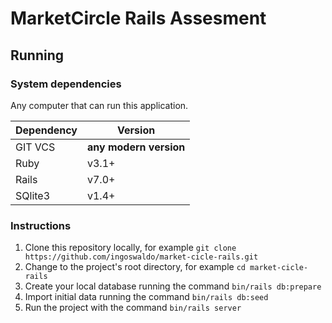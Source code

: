 # MarketCircle Rails Assesment

## Running

### System dependencies

Any computer that can run this application.

| Dependency | Version                |
|------------|------------------------|
| GIT VCS    | **any modern version** |
| Ruby       | v3.1+                  |
| Rails      | v7.0+                  |
| SQlite3    | v1.4+                  |

### Instructions

1. Clone this repository locally, for example `git clone https://github.com/ingoswaldo/market-cicle-rails.git`
2. Change to the project's root directory, for example `cd market-cicle-rails`
3. Create your local database running  the command `bin/rails db:prepare`
4. Import initial data running the command `bin/rails db:seed`
5. Run the project with the command `bin/rails server`
